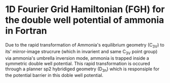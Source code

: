 # 1D Fourier Grid Hamiltonian (FGH) for the double well potential of ammonia in Fortran
Due to the rapid transformation of Ammonia's equilibrium geometry (C<sub>3V</sub>) to its' mirror-image strucrure (which in invarient and same C<sub>3V</sub> point group) via ammonia's umbrella inversion mode, ammonia is trapped inside a symmetric double well potential. This rapid transformation is occured through a planner sp2 hybridiged geometry (D<sub>3h</sub>) which is responsiple for the potential barrier in this doble well potential.

